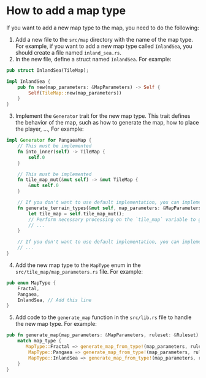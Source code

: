 # How to add a map type

If you want to add a new map type to the map, you need to do the following:

1. Add a new file to the `src/map` directory with the name of the map type. For example, if you want to add a new map type called `InlandSea`, you should create a file named `inland_sea.rs`. 
2. In the new file, define a struct named `InlandSea`. For example:
```rust
pub struct InlandSea(TileMap);

impl InlandSea {
    pub fn new(map_parameters: &MapParameters) -> Self {
        Self(TileMap::new(map_parameters))
    }
}
```
3. Implement the `Generator` trait for the new map type. This trait defines the behavior of the map, such as how to generate the map, how to place the player, ..., For example:
```rust
impl Generator for PangaeaMap {
    // This must be implemented
    fn into_inner(self) -> TileMap {
        self.0
    }

    // This must be implemented
    fn tile_map_mut(&mut self) -> &mut TileMap {
        &mut self.0
    }

    // If you don't want to use default implementation, you can implement this for custom map type
    fn generate_terrain_types(&mut self, map_parameters: &MapParameters) {
        let tile_map = self.tile_map_mut();
        // Perform necessary processing on the `tile_map` variable to generate terrain types for the custom map type
        // ...
    }

    // If you don't want to use default implementation, you can implement more methods for custom map type
    // ...
}
```
4. Add the new map type to the `MapType` enum in the `src/tile_map/map_parameters.rs` file. For example:
```rust
pub enum MapType {
    Fractal,
    Pangaea,
    InlandSea, // Add this line
}
```
5. Add code to the `generate_map` function in the `src/lib.rs` file to handle the new map type. For example:
```rust
pub fn generate_map(map_parameters: &MapParameters, ruleset: &Ruleset) -> TileMap {
    match map_type {
       MapType::Fractal => generate_map_from_type!(map_parameters, ruleset, Fractal),
        MapType::Pangaea => generate_map_from_type!(map_parameters, ruleset, Pangaea),
        MapType::InlandSea => generate_map_from_type!(map_parameters, ruleset, InlandSea), // Add this line
    }
}
```
